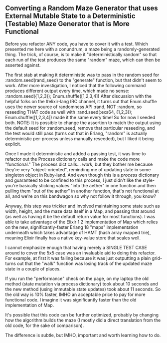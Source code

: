 ## Converting a Random Maze Generator that uses External Mutable State to a Deterministic (Testable) Maze Generator that is More Functional ##

Before you refactor ANY code, you have to cover it with a test. Which presented me here with a conundrum, a maze being a randomly-generated thing. The trick, of course, is to make it "deterministically random" so that each run of the test produces the same "random" maze, which can then be asserted against.

The first stab at making it deterministic was to pass in the random seed for :random.seed(rand_seed) to the "generate" function, but that didn't seem to work.
After more investigation, I noticed that the following command produces different output every time, which made no sense:
:random.seed({1,2,3}); Enum.shuffle([1,2,3,4])
After discussion with the helpful folks on the #elixir-lang IRC channel, it turns out that Enum.shuffle uses the newer source of randomness API :rand, NOT :random, so reseeding THAT code as well with
:rand.seed(:exs64, {1,2,3}); Enum.shuffle([1,2,3,4])
made it the same every time! So for now I seeded both.
NOTE: It is possible to change the assertion to match the output using the default seed for :random.seed, remove that particular reseeding, and the test would still pass (turns out that in Erlang, "random" is actually deterministic per-process unless manually reseeded), but I liked it being explicit.

Once I made it deterministic and added a passing test, it was time to refactor out the Process dictionary calls and make the code more "functional." The process dict calls... *work*, but they bother me because they're very "object-oriented", reminding me of updating state in some singleton object in Ruby-land. And even though this is a *process* dictionary and guaranteed to be confined to this process, I just didn't like the style- you're basically sticking values "into the aether" in one function and then pulling them "out of the aether" in another function, that's not functional at all, and we're on this bandwagon so why not follow it through, you know?

Anyway, this step was trickier and involved maintaining some state such as width, height, and the maze data itself in a Map, and passing that around (as well as having it be the default return value for most functions). I was able to take advantage of the Elixir 1.2 implementation of Map which relies on the new, significantly-faster Erlang 18 "maps" implementation underneath which takes advantage of HAMT (hash array mapped trie), meaning Elixir finally has a native key-value store that scales well.

I cannot emphasize enough that having merely a SINGLE TEST CASE around to cover the 5x5 case was an invaluable aid to doing this refactor. For example, at first it was failing because it was just outputting a plain grid- turns out that the "walk" function was losing track of the updated maze state in a couple of places.

If you run the "performance" check on the page, on my laptop the old method (state mutation via process dictionary) took about 10 seconds and the new method (using immutable state updates) took about 11 seconds. So the old way is 10% faster, IMHO an acceptable price to pay for more functional code. I imagine it was significantly faster than the old implementation of Map.

It's possible that this code can be further optimized, probably by changing how the algorithm builds the maze (I mostly did a direct translation from the old code, for the sake of comparison).

The difference is subtle, but IMHO, important and worth learning how to do.
